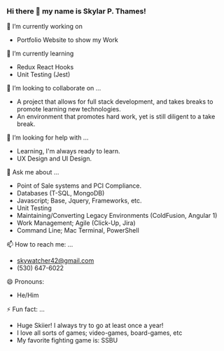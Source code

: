 ### Hi there 👋 my name is Skylar P. Thames!

🔭 I’m currently working on
- Portfolio Website to show my Work

🌱 I’m currently learning
- Redux React Hooks
- Unit Testing (Jest)

👯 I’m looking to collaborate on ...
- A project that allows for full stack development, and takes breaks to promote learning new technologies.
- An environment that promotes hard work, yet is still diligent to a take break.

🤔 I’m looking for help with ...
- Learning, I'm always ready to learn.
- UX Design and UI Design.

💬 Ask me about ...
- Point of Sale systems and PCI Compliance.
- Databases (T-SQL, MongoDB)
- Javascript; Base, Jquery, Frameworks, etc.
- Unit Testing
- Maintaining/Converting Legacy Environments (ColdFusion, Angular 1)
- Work Management; Agile (Click-Up, Jira)
- Command Line; Mac Terminal, PowerShell

📫 How to reach me: ...
- skywatcher42@gmail.com
- (530) 647-6022

😄 Pronouns:
- He/Him

⚡ Fun fact: ...
- Huge Skiier! I always try to go at least once a year!
- I love all sorts of games; video-games, board-games, etc
- My favorite fighting game is: SSBU
